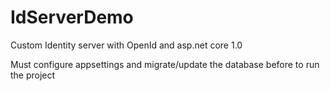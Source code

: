 # IdServerDemo
Custom Identity server with OpenId and asp.net core 1.0

Must configure appsettings and migrate/update the database before to run the project

